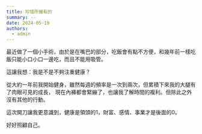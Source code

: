 ```yaml
---
title: 珍惜所擁有的
summary: --
date: 2024-05-19
authors:
  - admin
---
```


最近做了一個小手術，由於是在嘴巴的部分，吃飯會有點不方便，和幾年前一樣吃飯只能小口小口一邊吃，而且不能用吸管。  

這讓我想：我是不是不夠注重健康？

從大約一年前我開始健身，雖然每週的頻率是一次到兩次，但累積下來我的大腿有了肉眼可見的成長，
現在內褲都會緊繃了，也讓我了解時間的複利。但除此之外沒有其他的行動。

這次開刀讓我更意識到，健康是領頭的1，財富、感情、事業才是後面的0。

好好照顧自己。